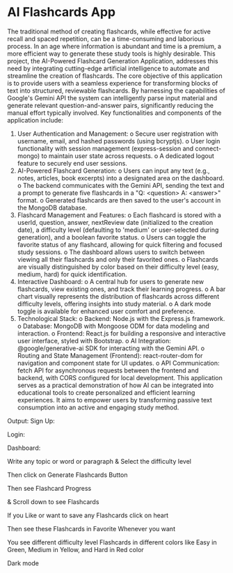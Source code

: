 # AI Flashcards App


The traditional method of creating flashcards, while effective for active recall and spaced repetition, can be a time-consuming and laborious process. In an age where information is abundant and time is a premium, a more efficient way to generate these study tools is highly desirable. This project, the AI-Powered Flashcard Generation Application, addresses this need by integrating cutting-edge artificial intelligence to automate and streamline the creation of flashcards.
The core objective of this application is to provide users with a seamless experience for transforming blocks of text into structured, reviewable flashcards. By harnessing the capabilities of Google's Gemini API the system can intelligently parse input material and generate relevant question-and-answer pairs, significantly reducing the manual effort typically involved.
Key functionalities and components of the application include:
1.	User Authentication and Management:
o	Secure user registration with username, email, and hashed passwords (using bcryptjs).
o	User login functionality with session management (express-session and connect-mongo) to maintain user state across requests.
o	A dedicated logout feature to securely end user sessions.
2.	AI-Powered Flashcard Generation:
o	Users can input any text (e.g., notes, articles, book excerpts) into a designated area on the dashboard.
o	The backend communicates with the Gemini API, sending the text and a prompt to generate five flashcards in a "Q: &lt;question> A: &lt;answer>" format.
o	Generated flashcards are then saved to the user's account in the MongoDB database.
3.	Flashcard Management and Features:
o	Each flashcard is stored with a userId, question, answer, nextReview date (initialized to the creation date), a difficulty level (defaulting to 'medium' or user-selected during generation), and a boolean favorite status.
o	Users can toggle the favorite status of any flashcard, allowing for quick filtering and focused study sessions.
o	The dashboard allows users to switch between viewing all their flashcards and only their favorited ones.
o	Flashcards are visually distinguished by color based on their difficulty level (easy, medium, hard) for quick identification.
4.	Interactive Dashboard:
o	A central hub for users to generate new flashcards, view existing ones, and track their learning progress.
o	A bar chart visually represents the distribution of flashcards across different difficulty levels, offering insights into study material.
o	A dark mode toggle is available for enhanced user comfort and preference.
5.	Technological Stack:
o	Backend: Node.js with the Express.js framework.
o	Database: MongoDB with Mongoose ODM for data modeling and interaction.
o	Frontend: React.js for building a responsive and interactive user interface, styled with Bootstrap.
o	AI Integration: @google/generative-ai SDK for interacting with the Gemini API.
o	Routing and State Management (Frontend): react-router-dom for navigation and component state for UI updates.
o	API Communication: fetch API for asynchronous requests between the frontend and backend, with CORS configured for local development.
This application serves as a practical demonstration of how AI can be integrated into educational tools to create personalized and efficient learning experiences. It aims to empower users by transforming passive text consumption into an active and engaging study method.

Output:
Sign Up:

 

Login:

 

Dashboard:

 
 





Write any topic or word or paragraph & Select the difficulty level

 

Then click on Generate Flashcards Button

 

Then see Flashcard Progress

 


& Scroll down to see Flashcards

 



If you Like or want to save any Flashcards click on heart 

 

Then see these Flashcards in Favorite Whenever you want

 
You see different difficulty level Flashcards in different colors like Easy in Green, Medium in Yellow, and Hard in Red color

 
 



Dark mode

 
 
 

